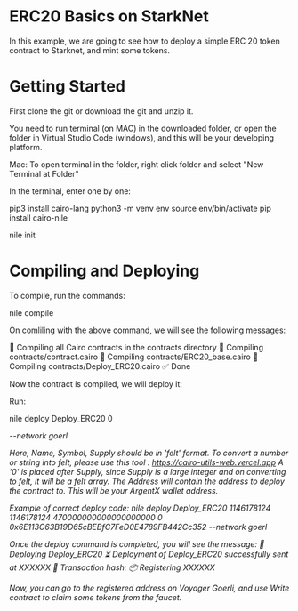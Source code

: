 # ERC20 Basics on StarkNet

In this example, we are going to see how to deploy a simple ERC 20 token contract to  Starknet, and mint some tokens. 

# Getting Started

First clone the git or download the git and unzip it. 

You need to run terminal (on MAC) in the downloaded folder, or open the folder in Virtual Studio Code (windows), and this will be your developing platform.

Mac: To open terminal in the folder, right click folder and select  "New Terminal at Folder"

In the terminal, enter one by one:

pip3 install cairo-lang
python3 -m venv env
source env/bin/activate
pip install cairo-nile

nile init

# Compiling and Deploying

To compile, run the commands:

nile compile

On comliling with the above command, we will see the following messages:

🤖 Compiling all Cairo contracts in the contracts directory
🔨 Compiling contracts/contract.cairo
🔨 Compiling contracts/ERC20_base.cairo
🔨 Compiling contracts/Deploy_ERC20.cairo
✅ Done

Now the contract is compiled, we will deploy it:

Run:

nile deploy Deploy_ERC20 <NAME> <SYMBOL> <SUPPLY> 0 <ADDRESS> --network goerl

Here, Name, Symbol, Supply should be in 'felt' format. To convert a number or string into felt, please use this tool : https://cairo-utils-web.vercel.app
A '0' is placed after Supply, since Supply is a large integer and on converting to felt, it will be a felt array. 
The Address will contain the address to deploy the contract to. This will be your ArgentX wallet address.

Example of correct deploy code:
nile deploy Deploy_ERC20 1146178124 1146178124 470000000000000000000 0 0x6E113C63B19D65cBEBfC7FeD0E4789FB442Cc352 --network goerl

Once the deploy command is completed, you will see the message:
🚀 Deploying Deploy_ERC20
⏳ ️Deployment of Deploy_ERC20 successfully sent at XXXXXX
🧾 Transaction hash:
📦 Registering XXXXXX

Now, you can go to the registered address on Voyager Goerli, and use Write contract to claim some tokens from the faucet. 